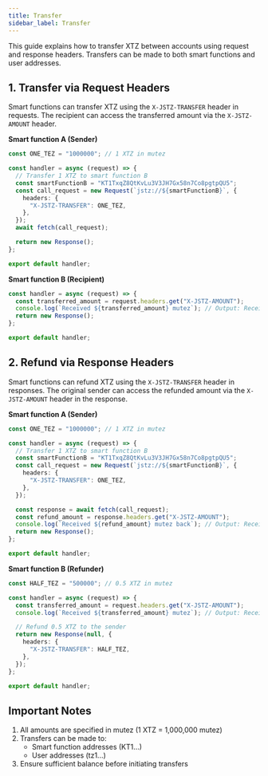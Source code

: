 ```yaml
---
title: Transfer
sidebar_label: Transfer
---
```


This guide explains how to transfer XTZ between accounts using request and response headers. Transfers can be made to both smart functions and user addresses.

## 1. Transfer via Request Headers

Smart functions can transfer XTZ using the `X-JSTZ-TRANSFER` header in requests. The recipient can access the transferred amount via the `X-JSTZ-AMOUNT` header.

**Smart function A (Sender)**

```typescript
const ONE_TEZ = "1000000"; // 1 XTZ in mutez

const handler = async (request) => {
  // Transfer 1 XTZ to smart function B
  const smartFunctionB = "KT1TxqZ8QtKvLu3V3JH7Gx58n7Co8pgtpQU5";
  const call_request = new Request(`jstz://${smartFunctionB}`, {
    headers: {
      "X-JSTZ-TRANSFER": ONE_TEZ,
    },
  });
  await fetch(call_request);

  return new Response();
};

export default handler;
```

**Smart function B (Recipient)**

```typescript
const handler = async (request) => {
  const transferred_amount = request.headers.get("X-JSTZ-AMOUNT");
  console.log(`Received ${transferred_amount} mutez`); // Output: Received 1000000 mutez
  return new Response();
};

export default handler;
```

## 2. Refund via Response Headers

Smart functions can refund XTZ using the `X-JSTZ-TRANSFER` header in responses. The original sender can access the refunded amount via the `X-JSTZ-AMOUNT` header in the response.

**Smart function A (Sender)**

```typescript
const ONE_TEZ = "1000000"; // 1 XTZ in mutez

const handler = async (request) => {
  // Transfer 1 XTZ to smart function B
  const smartFunctionB = "KT1TxqZ8QtKvLu3V3JH7Gx58n7Co8pgtpQU5";
  const call_request = new Request(`jstz://${smartFunctionB}`, {
    headers: {
      "X-JSTZ-TRANSFER": ONE_TEZ,
    },
  });

  const response = await fetch(call_request);
  const refund_amount = response.headers.get("X-JSTZ-AMOUNT");
  console.log(`Received ${refund_amount} mutez back`); // Output: Received 500000 mutez back
  return new Response();
};

export default handler;
```

**Smart function B (Refunder)**

```typescript
const HALF_TEZ = "500000"; // 0.5 XTZ in mutez

const handler = async (request) => {
  const transferred_amount = request.headers.get("X-JSTZ-AMOUNT");
  console.log(`Received ${transferred_amount} mutez`); // Output: Received 1000000 mutez

  // Refund 0.5 XTZ to the sender
  return new Response(null, {
    headers: {
      "X-JSTZ-TRANSFER": HALF_TEZ,
    },
  });
};

export default handler;
```

## Important Notes

1. All amounts are specified in mutez (1 XTZ = 1,000,000 mutez)
2. Transfers can be made to:
   - Smart function addresses (KT1...)
   - User addresses (tz1...)
3. Ensure sufficient balance before initiating transfers
